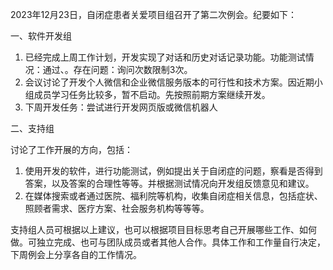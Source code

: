 2023年12月23日，自闭症患者关爱项目组召开了第二次例会。纪要如下：

一、软件开发组

1. 已经完成上周工作计划，开发实现了对话和历史对话记录功能。功能测试情况：通过、。存在问题：询问次数限制3次。
2. 会议讨论了开发个人微信和企业微信服务版本的可行性和技术方案。因近期小组成员学习任务比较多，暂不启动。先按照前期方案继续开发。
3. 下周开发任务：尝试进行开发网页版或微信机器人

二、支持组

讨论了工作开展的方向，包括：

1. 使用开发的软件，进行功能测试，例如提出关于自闭症的问题，察看是否得到答案，以及答案的合理性等等。并根据测试情况向开发组反馈意见和建议。
2. 在媒体搜索或者通过医院、福利院等机构，收集自闭症相关信息，包括症状、照顾者需求、医疗方案、社会服务机构等等等。

支持组人员可根据以上建议，也可以根据项目目标思考自己开展哪些工作、如何做。可独立完成、也可与团队成员或者其他人合作。具体工作和工作量自行决定，下周例会上分享各自的工作情况。

